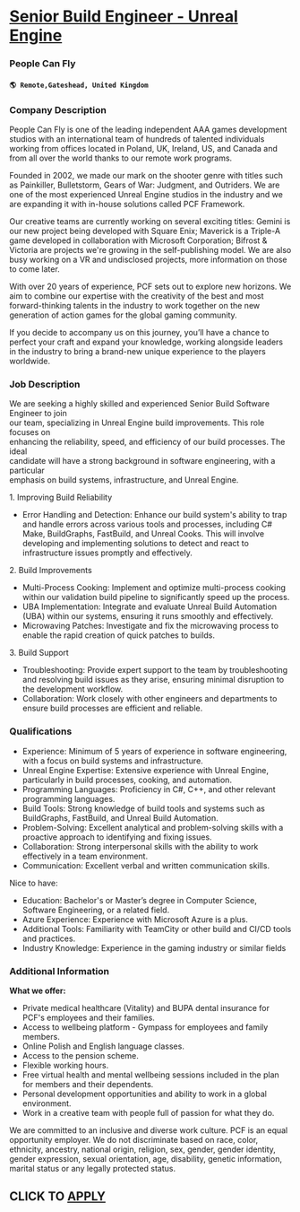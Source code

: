 # [Senior Build Engineer - Unreal Engine](https://www.remotewlb.com/apply/senior-build-engineer-unreal-engine)  
### People Can Fly  
#### `🌎 Remote,Gateshead, United Kingdom`  

### **Company Description**

People Can Fly is one of the leading independent AAA games development studios with an international team of hundreds of talented individuals working from offices located in Poland, UK, Ireland, US, and Canada and from all over the world thanks to our remote work programs.

Founded in 2002, we made our mark on the shooter genre with titles such as Painkiller, Bulletstorm, Gears of War: Judgment, and Outriders. We are one of the most experienced Unreal Engine studios in the industry and we are expanding it with in-house solutions called PCF Framework.

Our creative teams are currently working on several exciting titles: Gemini is our new project being developed with Square Enix; Maverick is a Triple-A game developed in collaboration with Microsoft Corporation; Bifrost & Victoria are projects we're growing in the self-publishing model. We are also busy working on a VR and undisclosed projects, more information on those to come later.

With over 20 years of experience, PCF sets out to explore new horizons. We aim to combine our expertise with the creativity of the best and most forward-thinking talents in the industry to work together on the new generation of action games for the global gaming community.

If you decide to accompany us on this journey, you’ll have a chance to perfect your craft and expand your knowledge, working alongside leaders in the industry to bring a brand-new unique experience to the players worldwide.

###  **Job Description**

We are seeking a highly skilled and experienced Senior Build Software Engineer to join  
our team, specializing in Unreal Engine build improvements. This role focuses on  
enhancing the reliability, speed, and efficiency of our build processes. The ideal  
candidate will have a strong background in software engineering, with a particular  
emphasis on build systems, infrastructure, and Unreal Engine.

1\. Improving Build Reliability

  * Error Handling and Detection: Enhance our build system's ability to trap and handle errors across various tools and processes, including C# Make, BuildGraphs, FastBuild, and Unreal Cooks. This will involve developing and implementing solutions to detect and react to infrastructure issues promptly and effectively.

2\. Build Improvements

  * Multi-Process Cooking: Implement and optimize multi-process cooking within our validation build pipeline to significantly speed up the process.
  * UBA Implementation: Integrate and evaluate Unreal Build Automation (UBA) within our systems, ensuring it runs smoothly and effectively.
  * Microwaving Patches: Investigate and fix the microwaving process to enable the rapid creation of quick patches to builds.

3\. Build Support

  * Troubleshooting: Provide expert support to the team by troubleshooting and resolving build issues as they arise, ensuring minimal disruption to the development workflow.
  * Collaboration: Work closely with other engineers and departments to ensure build processes are efficient and reliable.

###  **Qualifications**

  * Experience: Minimum of 5 years of experience in software engineering, with a focus on build systems and infrastructure.
  * Unreal Engine Expertise: Extensive experience with Unreal Engine, particularly in build processes, cooking, and automation.
  * Programming Languages: Proficiency in C#, C++, and other relevant programming languages.
  * Build Tools: Strong knowledge of build tools and systems such as BuildGraphs, FastBuild, and Unreal Build Automation.
  * Problem-Solving: Excellent analytical and problem-solving skills with a proactive approach to identifying and fixing issues.
  * Collaboration: Strong interpersonal skills with the ability to work effectively in a team environment.
  * Communication: Excellent verbal and written communication skills.

Nice to have:

  * Education: Bachelor's or Master’s degree in Computer Science, Software Engineering, or a related field.
  * Azure Experience: Experience with Microsoft Azure is a plus.
  * Additional Tools: Familiarity with TeamCity or other build and CI/CD tools and practices.
  * Industry Knowledge: Experience in the gaming industry or similar fields

###  **Additional Information**

 **What we offer:**

  * Private medical healthcare (Vitality) and BUPA dental insurance for PCF's employees and their families.
  * Access to wellbeing platform - Gympass for employees and family members.
  * Online Polish and English language classes.
  * Access to the pension scheme.
  * Flexible working hours.
  * Free virtual health and mental wellbeing sessions included in the plan for members and their dependents.
  * Personal development opportunities and ability to work in a global environment.
  * Work in a creative team with people full of passion for what they do.

We are committed to an inclusive and diverse work culture. PCF is an equal opportunity employer. We do not discriminate based on race, color, ethnicity, ancestry, national origin, religion, sex, gender, gender identity, gender expression, sexual orientation, age, disability, genetic information, marital status or any legally protected status.

  
## CLICK TO [APPLY](https://www.remotewlb.com/apply/senior-build-engineer-unreal-engine)

